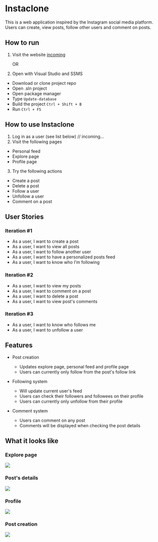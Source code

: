 # Instaclone

This is a web application inspired by the Instagram social media platform. Users can create, view posts, follow other users and comment on posts.

## How to run

1. Visit the website [incoming]()

    OR

2. Open with Visual Studio and SSMS

-   Download or clone project repo
-   Open .sln project
-   Open package manager
-   Type `Update-database`
-   Build the project `Ctrl + Shift + B`
-   Run `Ctrl + F5`

## How to use Instaclone

1. Log in as a user (see list below) // incoming...
2. Visit the following pages

-   Personal feed
-   Explore page
-   Profile page

3. Try the following actions

-   Create a post
-   Delete a post
-   Follow a user
-   Unfollow a user
-   Comment on a post

## User Stories

### Iteration #1

-   As a user, I want to create a post
-   As a user, I want to view all posts
-   As a user, I want to follow another user
-   As a user, I want to have a personalized posts feed
-   As a user, I want to know who I'm following

### Iteration #2

-   As a user, I want to view my posts
-   As a user, I want to comment on a post
-   As a user, I want to delete a post
-   As a user, I want to view post's comments

### Iteration #3

-   As a user, I want to know who follows me
-   As a user, I want to unfollow a user

## Features

-   Post creation

    -   Updates explore page, personal feed and profile page
    -   Users can currently only follow from the post's follow link

-   Following system

    -   Will update current user's feed
    -   Users can check their followers and followees on their profile
    -   Users can currently only unfollow from their profile

-   Comment system
    -   Users can comment on any post
    -   Comments will be displayed when checking the post details

## What it looks like

### Explore page

![](https://i.imgur.com/v47KJ03.png)

### Post's details

![](https://i.imgur.com/Ga3EeeB.png)

### Profile

![](https://i.imgur.com/JOjx2bv.png)

### Post creation

![](https://i.imgur.com/LCfqZvY.gif)
